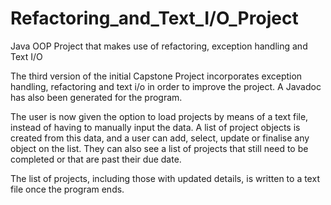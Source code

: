 # Refactoring_and_Text_I/O_Project
Java OOP Project that makes use of refactoring, exception handling and Text I/O

The third version of the initial Capstone Project incorporates exception handling, refactoring and text i/o in order to improve the project. A Javadoc has also been generated for the program.

The user is now given the option to load projects by means of a text file, instead of having to manually input the data. A list of project objects is created from this data, and a user can add, select, update or finalise any object on the list. They can also see a list of projects that still need to be completed or that are past their due date.

The list of projects, including those with updated details, is written to a text file once the program ends.
